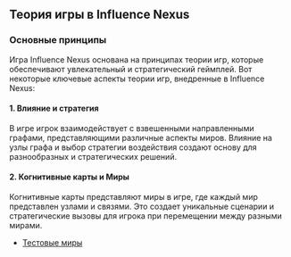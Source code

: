## Теория игры в Influence Nexus

### Основные принципы

Игра Influence Nexus основана на принципах теории игр, которые обеспечивают увлекательный и стратегический геймплей. Вот некоторые ключевые аспекты теории игр, внедренные в Influence Nexus:

#### 1. Влияние и стратегия

В игре игрок взаимодействует с взвешенными направленными графами, представляющими различные аспекты миров. Влияние на узлы графа и выбор стратегии воздействия создают основу для разнообразных и стратегических решений.

#### 2. Когнитивные карты и Миры

Когнитивные карты представляют миры в игре, где каждый мир представлен узлами и связями. Это создает уникальные сценарии и стратегические вызовы для игрока при перемещении между разными мирами.

- [Тестовые миры](./test%20maps/README.md)